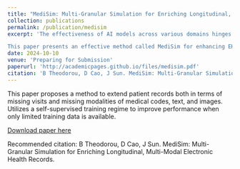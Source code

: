 ```yaml
---
title: "MediSim: Multi-Granular Simulation for Enriching Longitudinal, Multi-Modal Electronic Health Records"
collection: publications
permalink: /publication/medisim
excerpt: 'The effectiveness of AI models across various domains hinges on diverse and comprehensive multi-modal training datasets. Yet, in healthcare, there is a stark shortage of linked high-quality multi-modal electronic health record (EHR) data, leading to less-than-optimal model performance in AI applications like phenotyping and mortality predictions. Current EHR data often have quality issues such as missing data modalities or exhibiting temporal gaps, resulting in a scarcity of high-quality, complete datasets. 

This paper presents an effective method called MediSim for enhancing EHR data using multiple modalities. MediSim uses a multi-granular, autoregressive architecture to simulate missing modalities and visits of medical codes to extend deficient EHRs. It is enhanced by an iterative, reinforcement learning-based training scheme that improves such simulation in low-data settings, and it furthermore introduces encoder-decoder model pairs to handle additional, complex modalities such as clinical notes and medical images that are not typically included in structured EHR representation. Using these contributions, MediSim is able to generate comprehensive, high-dimensional EHR data, which improves downstream predictive modeling tasks.'
date: 2024-10-10
venue: 'Preparing for Submission'
paperurl: 'http://academicpages.github.io/files/medisim.pdf'
citation: 'B Theodorou, D Cao, J Sun. MediSim: Multi-Granular Simulation for Enriching Longitudinal, Multi-Modal Electronic Health Records.'
---
```

This paper proposes a method to extend patient records both in terms of missing visits and missing modalities of medical codes, text, and images. Utilizes a self-supervised training regime to improve performance when only limited training data is available.

[Download paper here](http://academicpages.github.io/files/medisim.pdf)

Recommended citation: B Theodorou, D Cao, J Sun. MediSim: Multi-Granular Simulation for Enriching Longitudinal, Multi-Modal Electronic Health Records.